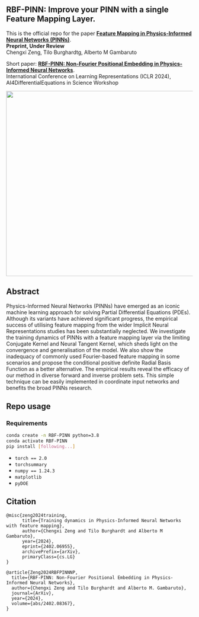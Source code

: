 ## RBF-PINN: Improve your PINN with a single Feature Mapping Layer.
This is the official repo for the paper **[Feature Mapping in Physics-Informed Neural Networks (PINNs)](https://arxiv.org/abs/2402.06955)**.<br/>
**Preprint, Under Review**<br/>
Chengxi Zeng, Tilo Burghardtg, Alberto M Gambaruto<br/>

Short paper: **[RBF-PINN: Non-Fourier Positional Embedding in Physics-Informed Neural Networks](https://arxiv.org/abs/2402.08367)**.<br/>
International Conference on Learning Representations (ICLR 2024), AI4DifferentialEquations in Science Workshop

<img src="https://github.com/SimonZeng7108/RBF-PINN/blob/master/Figs/lorenz.gif" width="800" height="500"><br/>

## Abstract
Physics-Informed Neural Networks (PINNs) have emerged as an iconic machine learning approach for solving Partial Differential Equations (PDEs). Although its variants have achieved significant progress, the empirical success of utilising feature mapping from the wider Implicit Neural Representations studies has been substantially neglected. We investigate the training dynamics of PINNs with a feature mapping layer via the limiting Conjugate Kernel and Neural Tangent Kernel, which sheds light on the convergence and generalisation of the model. We also show the inadequacy of commonly used Fourier-based feature mapping in some scenarios and propose the conditional positive definite Radial Basis Function as a better alternative. The empirical results reveal the efficacy of our method in diverse forward and inverse problem sets. This simple technique can be easily implemented in coordinate input networks and benefits the broad PINNs research.

## Repo usage
### Requirements 
```Bash
conda create -n RBF-PINN python=3.8
conda activate RBF-PINN
pip install [following...]
```
- `torch == 2.0`
- `torchsummary`
- `numpy == 1.24.3`
- `matplotlib`
- `pyDOE`

## Citation
```
@misc{zeng2024training,
      title={Training dynamics in Physics-Informed Neural Networks with feature mapping}, 
      author={Chengxi Zeng and Tilo Burghardt and Alberto M Gambaruto},
      year={2024},
      eprint={2402.06955},
      archivePrefix={arXiv},
      primaryClass={cs.LG}
}

@article{Zeng2024RBFPINNNP,
  title={RBF-PINN: Non-Fourier Positional Embedding in Physics-Informed Neural Networks},
  author={Chengxi Zeng and Tilo Burghardt and Alberto M. Gambaruto},
  journal={ArXiv},
  year={2024},
  volume={abs/2402.08367},
}
```

